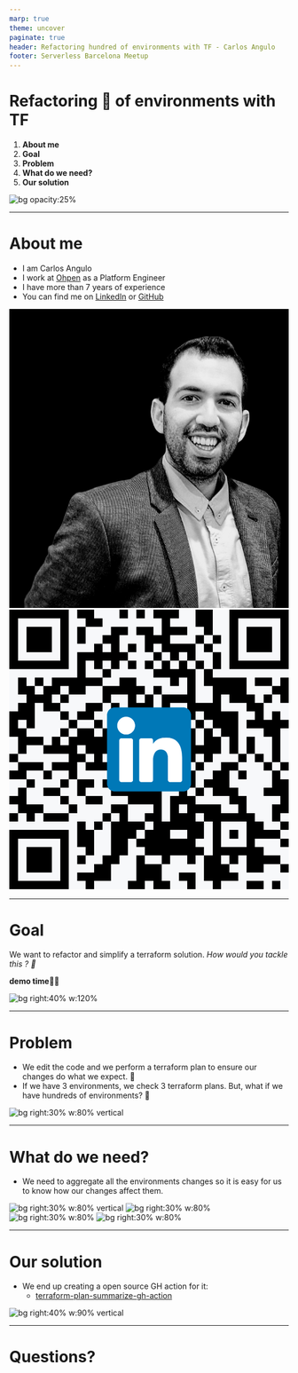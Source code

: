 ```yaml
---
marp: true
theme: uncover
paginate: true
header: Refactoring hundred of environments with TF - Carlos Angulo
footer: Serverless Barcelona Meetup
---
```


<!--
_class: invert
-->

# **Refactoring 💯 of environments with TF**

1. **About me**
2. **Goal**
3. **Problem**
4. **What do we need?**
5. **Our solution**

![bg opacity:25%](https://secure.meetupstatic.com/photos/event/c/1/9/4/600_478429556.jpeg)

---


# **About me**

- I am Carlos Angulo
- I work at [Ohpen](https://www.ohpen.com) as a Platform Engineer
- I have more than 7 years of experience
- You can find me on [LinkedIn](www.linkedin.com/in/angulomascarell) or [GitHub](https://github.com/cangulo)

![bg right:30% w:60% vertical](assets/imgs/profile_medium.png)
![bg right:30% w:60% vertical](assets/imgs/linkedin-qr-code.jpeg)

---

# **Goal**

We want to refactor and simplify a terraform solution. _How would you tackle this ? 🤔_

**demo time🧑‍💻**

![bg right:40% w:120% ](assets/imgs/initial-lambdas-code.png)

---

# **Problem**

* We edit the code and we perform a terraform plan to ensure our changes do what we expect. 📜
* If we have 3 environments, we check 3 terraform plans. But, what if we have hundreds of environments? 💯

![bg right:30% w:80% vertical](assets/imgs/slide-4-problem.png)

---

# **What do we need?**

* We need to aggregate all the environments changes so it is easy for us to know how our changes affect them.

![bg right:30% w:80% vertical](assets/imgs/tf-plan-summary-1.png)
![bg right:30% w:80% ](assets/imgs/tf-plan-summary-2.png)
![bg right:30% w:80% ](assets/imgs/tf-plan-summary-3.png)
![bg right:30% w:80% ](assets/imgs/tf-plan-summary-4.png)

---

# **Our solution**

- We end up creating a open source GH action for it:
  - [terraform-plan-summarize-gh-action](https://github.com/ohpensource/terraform-plan-summarize-gh-action)


![bg right:40% w:90% vertical](assets/imgs/tf-plan-summary-aggregated.png)


---

# **Questions?**


